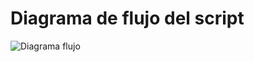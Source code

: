 # Diagrama de flujo del script

![Diagrama flujo](https://github.com/user-attachments/assets/55e7ead8-179c-4d5e-bf40-c7004d861e97)


